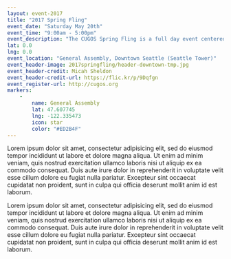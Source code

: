 ```yaml
---
layout: event-2017
title: "2017 Spring Fling"
event_date: "Saturday May 20th"
event_time: "9:00am - 5:00pm"
event_description: "The CUGOS Spring Fling is a full day event centered around open source geo. This is an intensely educational session for practitioners of all things open-source geospatial. If you care about geometry busting workflows, brain dumping academic research, parsing vertices while flying drones, code as well as content, usability through design, then show up and eat free food!"
lat: 0.0
lng: 0.0
event_location: "General Assembly, Downtown Seattle (Seattle Tower)"
event_header-image: 2017springfling/header-downtown-tmp.jpg
event_header-credit: Micah Sheldon
event_header-credit-url: https://flic.kr/p/9Dqfgn
event_register-url: http://cugos.org
markers:
    -
        name: General Assembly
        lat: 47.607745
        lng: -122.335473
        icon: star
        color: "#ED2B4F"
---
```


Lorem ipsum dolor sit amet, consectetur adipisicing elit, sed do eiusmod tempor incididunt ut labore et dolore magna aliqua. Ut enim ad minim veniam, quis nostrud exercitation ullamco laboris nisi ut aliquip ex ea commodo consequat. Duis aute irure dolor in reprehenderit in voluptate velit esse cillum dolore eu fugiat nulla pariatur. Excepteur sint occaecat cupidatat non proident, sunt in culpa qui officia deserunt mollit anim id est laborum.

Lorem ipsum dolor sit amet, consectetur adipisicing elit, sed do eiusmod tempor incididunt ut labore et dolore magna aliqua. Ut enim ad minim veniam, quis nostrud exercitation ullamco laboris nisi ut aliquip ex ea commodo consequat. Duis aute irure dolor in reprehenderit in voluptate velit esse cillum dolore eu fugiat nulla pariatur. Excepteur sint occaecat cupidatat non proident, sunt in culpa qui officia deserunt mollit anim id est laborum.
